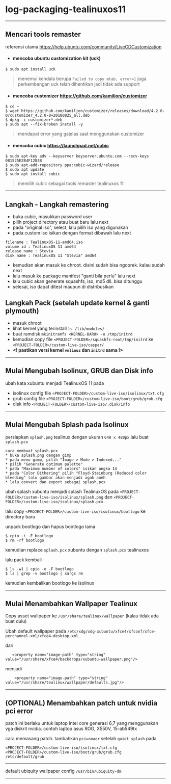 # log-packaging-tealinuxos11

-------------------------------------------

## Mencari tools remaster
referensi utama <https://help.ubuntu.com/community/LiveCDCustomization>

* #### mencoba ubuntu customization kit (uck)
```console
$ sudo apt install uck
```
> menemui kendala berupa `Failed to copy mtab, error=1` juga perkembangan uck telah dihentikan jadi tidak ada support

* #### mencoba customizer <https://github.com/kamilion/customizer>
```console
$ cd ~
$ wget https://github.com/kamilion/customizer/releases/download/4.2.0-0/customizer_4.2.0-0+20180825_all.deb
$ dpkg -i customizer*.deb
$ sudo apt --fix-broken install -y
```
> mendapat error yang gajelas saat menggunakan customizer

* #### mencoba cubic <https://launchpad.net/cubic>
```console
$ sudo apt-key adv --keyserver keyserver.ubuntu.com --recv-keys 081525E2B4F1283B
$ sudo apt-add-repository ppa:cubic-wizard/release
$ sudo apt update
$ sudo apt install cubic
```
> memilih cubic sebagai tools remaster tealinuxos 11

------------------------------------
## Langkah - Langkah remastering
* buka cubic, masukkan password user
* pilih project directory atau buat baru lalu next
* pada "original iso", select, lalu pilih iso yang digunakan
* pada custom iso isikan dengan format dibawah lalu next
``` 
filename : TealinuxOS-11-amd64.iso
volume id : TealinuxOS 11 amd64
release name : Stevia
disk name : TealinuxOS 11 "Stevia" amd64
```
* kemudian akan masuk ke chroot. disini sudah bisa ngoprek. kalau sudah next
* lalu masuk ke package manifest "ganti bila perlu" lalu next
* lalu cubic akan generate squashfs, iso, md5 dll. bisa ditunggu
* selesai, iso dapat ditest maupun di distribusikan

## Langkah Pack (setelah update kernel & ganti plymouth)
* masuk chroot
* lihat kernel yang terinstall `ls /lib/modules/`
* buat ramdisk `mkinitramfs <KERNEL-BARU> -o /tmp/initrd`
* kemudian copy file `<PROJECT-FOLDER>/squashfs-root/tmp/initrd` ke `<PROJECT-FOLDER>/custom-live-iso/casper/`
* **<! pastikan versi kernel `vmlinuz` dan `initrd` sama !>**

---
## Mulai Mengubah Isolinux, GRUB dan Disk info
ubah kata xubuntu menjadi TealinuxOS 11 pada 

* isolinux config file `<PROJECT-FOLDER>/custom-live-iso/isolinux/txt.cfg`
* grub config file `<PROJECT-FOLDER>/custom-live-iso/boot/grub/grub.cfg`
* disk info `<PROJECT-FOLDER>/custom-live-iso/.disk/info`

---
## Mulai Mengubah Splash pada Isolinux
persiapkan `splash.png` tealinux dengan ukuran `640 x 480px` lalu buat `splash.pcx`
```
cara membuat splash.pcx
* buka splash.png dengan gimp
* pada menu gimp, pilih "Image > Mode > Indexed..."
* pilih "Generate optimum palette"
* pada "Maximum number of colors" isikan angka 14
* pada "Color Dithering" pilih "Floyd-Steinburg (Reduced color bleeding" lalu gambar akan menjadi agak aneh
* lalu convert dan export sebagai splash.pcx
```

ubah splash xubuntu menjadi splash TealinuxOS pada `<PROJECT-FOLDER>/custom-live-iso/isolinux/splash.png` dan `<PROJECT-FOLDER>/custom-live-iso/isolinux/splash.pcx`

lalu copy `<PROJECT-FOLDER>/custom-live-iso/isolinux/bootlogo` ke directory baru

unpack bootlogo dan hapus bootlogo lama
``` console
$ cpio -i -F bootlogo
$ rm -rf bootlogo
```
kemudian replace `splash.pcx` xubuntu dengan `splash.pcx` tealinuxos

lalu pack kembali
```console
$ ls -w1 | cpio -o -F bootlogo
$ ls | grep -v bootlogo | xargs rm
```
kemudian kembalikan bootlogo ke isolinux

---
## Mulai Menambahkan Wallpaper Tealinux
Copy asset wallpaper ke `/usr/share/tealinux/wallpaper` (kalau tidak ada buat dulu)

Ubah default wallpaper pada `/etc/xdg/xdg-xubuntu/xfce4/xfconf/xfce-perchannel-xml/xfce4-desktop.xml`

dari

```   <property name="image-path" type="string" value="/usr/share/xfce4/backdrops/xubuntu-wallpaper.png"/>```

menjadi

```    <property name="image-path" type="string" value="/usr/share/tealinux/wallpaper/defaults.jpg"/>```

---
## (OPTIONAL) Menambahkan patch untuk nvidia pci error
patch ini berlaku untuk laptop intel core generasi 6,7 yang menggunakan vga diskrit nvidia. contoh laptop asus ROG, X550V, 15-ab549tx

cara memasang patch. tambahkan `pci=noaer` setelah `quiet splash` pada
```
<PROJECT-FOLDER>/custom-live-iso/isolinux/txt.cfg
<PROJECT-FOLDER>/custom-live-iso/boot/grub/grub.cfg
/etc/default/grub
```

---

default ubiquity wallpaper config `/usr/bin/ubiquity-dm`

---


